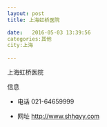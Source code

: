 ```yaml
--- 
layout: post 
title: 上海虹桥医院

date:   2016-05-03 13:39:56 
categories:其他  
city:上海
  
--- 
```

   
上海虹桥医院

信息
 - 电话 021-64659999

 - 网址 http://www.shhqyy.com



